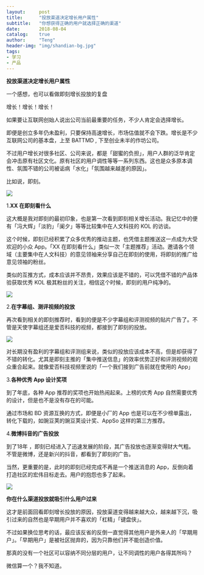 ```yaml
---
layout:     post
title:      "投放渠道决定增长用户属性"
subtitle:   "你想获得正确的用户就选择正确的渠道"
date:       2018-08-04
catalog:    true
author:     "Teng"
header-img: "img/shandian-bg.jpg"
tags:
- 学习
- 产品
---
```


**投放渠道决定增长用户属性**


一个感想，也可以看做即刻增长投放的复盘

增长！增长！增长！

如果要让互联网创始人说出公司当前最重要的任务，不少人肯定会选择增长。

即便是创立多年仍未盈利，只要保持高速增长，市场估值就不会下跌。增长是不少互联网公司的基本盘，上至 BATTMD ,	下至创业未半的作坊公司。

不过用户增长对很多社区、公司来说，都是「甜蜜的负担」，用户人群的泛华肯定会冲击原有社区文化。原有社区的用户调性等等一系列东西。这也是众多原本调性、氛围不错的公司被诟病「水化」「氛围越来越差的原因」。

比如说，即刻。

![](http://images.tengblog.cn/18-8-5/8106224.jpg)

1.**XX 在即刻看什么**

这大概是我对即刻的最初印象，也是第一次看到即刻相关增长活动。我记忆中的便有「冯大辉」「淡豹」「阑夕」等等比较集中在人文科技的 KOL 的访谈。

这个时候，即刻已经积累了众多优秀的推动主题，也凭借主题推送这一点成为大受欢迎的小众 App。「XX 在即刻看什么」类似一次「主题推荐」活动。邀请各个领域（主要集中在人文科技）的意见领袖来分享自己在即刻的使用，将即刻的推广给意见领袖的粉丝。

类似的互推方式，成本应该并不昂贵，效果应该是不错的，可以凭借不错的产品体验获取优秀 KOL 极其粉丝的关注，相信这个时候，即刻的用户纯净的。

![](http://images.tengblog.cn/18-8-5/9396328.jpg)

2.**在字幕组、测评视频的投放**

再次看到相关的即刻推荐时，看到的便是不少字幕组和评测视频的贴片广告了。不管是天使字幕组还是爱否科技的视频，都接到了即刻的投放。

![](http://images.tengblog.cn/18-8-5/3762454.jpg)

对长期没有盈利的字幕组和评测组来说，类似的投放应该成本不高，但是却获得了不错的转化。尤其是即刻主推的「集中推送信息」的效率优势正好和评测视频的观众重合起来。就像爱否科技视频里说的「一个我们接到广告前就在使用的 App」

3.**各种优秀 App 设计奖项**

到了年底，各种 App 推荐的奖项也开始热闹起来。上榜的优秀 App 自然需要优秀的设计，但是也不是没有存在的可能。

通过市场和 BD 资源互换的方式，即便是小厂的 App 也是可以在不少榜单露出，转化下载的，如豌豆荚的豌豆荚设计奖、AppSo 这样的第三方推荐。

4.**微博抖音的广告投放**

到了18年 ，即刻已经进入了迅速发展的阶段，其广告投放也逐渐变得财大气粗。不管是微博，还是新兴的抖音，都看到了即刻的广告。

当然，更重要的是，此时的即刻已经完成不再是一个推送消息的 App，反倒向着打造社区的宏伟目标走去。用户的抱怨也多了起来。

![](http://images.tengblog.cn/18-8-5/59425655.jpg)

**你在什么渠道投放就吸引什么用户过来**

这才是前面回看即刻增长投放的原因，投放渠道变得越来越大众，越来越下沉，吸引过来的自然也是早期用户并不喜欢的「杠精」「键盘侠」。

不过如果换位思考的话，最应该反省的反倒一直觉得其他用户是外来人的「早期用户」。「早期用户」是被社区抛弃的，因为只靠他们并不能创造价值。

那真的没有一个社区可以容纳不同分层的用户，让不同调性的用户各得其所吗？

微信算一个？我不知道。
